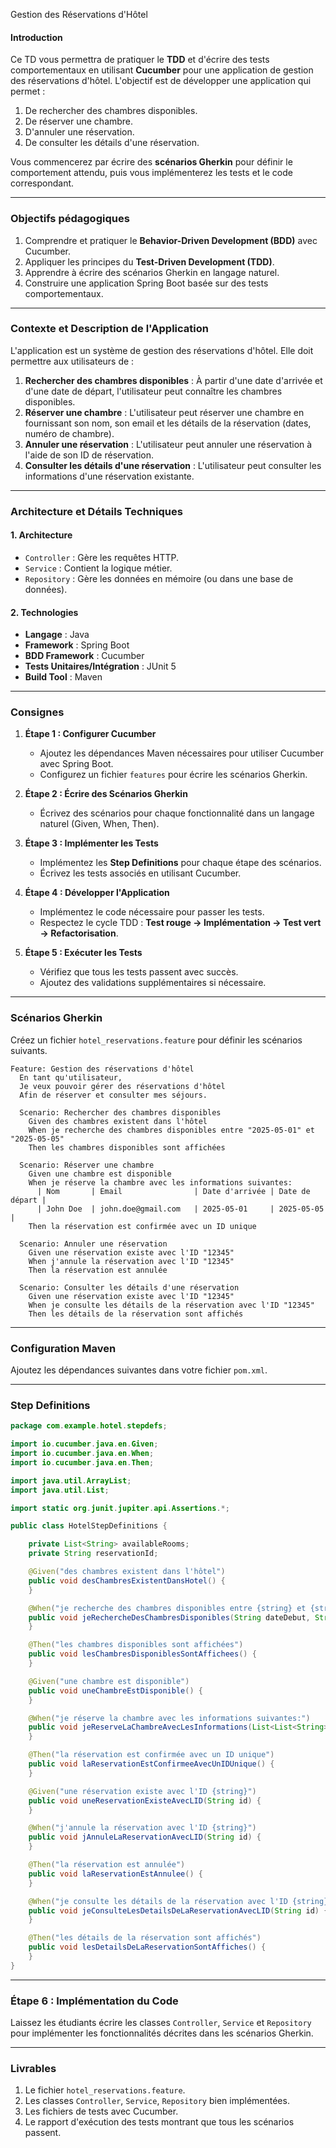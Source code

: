 Gestion des Réservations d'Hôtel

#### **Introduction**
Ce TD vous permettra de pratiquer le **TDD** et d'écrire des tests comportementaux en utilisant **Cucumber** pour une application de gestion des réservations d'hôtel. L'objectif est de développer une application qui permet :
1. De rechercher des chambres disponibles.
2. De réserver une chambre.
3. D'annuler une réservation.
4. De consulter les détails d'une réservation.

Vous commencerez par écrire des **scénarios Gherkin** pour définir le comportement attendu, puis vous implémenterez les tests et le code correspondant.

---

### **Objectifs pédagogiques**
1. Comprendre et pratiquer le **Behavior-Driven Development (BDD)** avec Cucumber.
2. Appliquer les principes du **Test-Driven Development (TDD)**.
3. Apprendre à écrire des scénarios Gherkin en langage naturel.
4. Construire une application Spring Boot basée sur des tests comportementaux.

---

### **Contexte et Description de l'Application**

L'application est un système de gestion des réservations d'hôtel. Elle doit permettre aux utilisateurs de :
1. **Rechercher des chambres disponibles** : À partir d'une date d'arrivée et d'une date de départ, l'utilisateur peut connaître les chambres disponibles.
2. **Réserver une chambre** : L'utilisateur peut réserver une chambre en fournissant son nom, son email et les détails de la réservation (dates, numéro de chambre).
3. **Annuler une réservation** : L'utilisateur peut annuler une réservation à l'aide de son ID de réservation.
4. **Consulter les détails d'une réservation** : L'utilisateur peut consulter les informations d'une réservation existante.

---

### **Architecture et Détails Techniques**

#### 1. **Architecture**
- `Controller` : Gère les requêtes HTTP.
- `Service` : Contient la logique métier.
- `Repository` : Gère les données en mémoire (ou dans une base de données).

#### 2. **Technologies**
- **Langage** : Java
- **Framework** : Spring Boot
- **BDD Framework** : Cucumber
- **Tests Unitaires/Intégration** : JUnit 5
- **Build Tool** : Maven

---

### **Consignes**

1. **Étape 1 : Configurer Cucumber**
   - Ajoutez les dépendances Maven nécessaires pour utiliser Cucumber avec Spring Boot.
   - Configurez un fichier `features` pour écrire les scénarios Gherkin.

2. **Étape 2 : Écrire des Scénarios Gherkin**
   - Écrivez des scénarios pour chaque fonctionnalité dans un langage naturel (Given, When, Then).

3. **Étape 3 : Implémenter les Tests**
   - Implémentez les **Step Definitions** pour chaque étape des scénarios.
   - Écrivez les tests associés en utilisant Cucumber.

4. **Étape 4 : Développer l'Application**
   - Implémentez le code nécessaire pour passer les tests.
   - Respectez le cycle TDD : **Test rouge → Implémentation → Test vert → Refactorisation**.

5. **Étape 5 : Exécuter les Tests**
   - Vérifiez que tous les tests passent avec succès.
   - Ajoutez des validations supplémentaires si nécessaire.

---

### **Scénarios Gherkin**

Créez un fichier `hotel_reservations.feature` pour définir les scénarios suivants.

````gherkin name=src/test/resources/features/hotel_reservations.feature
Feature: Gestion des réservations d'hôtel
  En tant qu'utilisateur,
  Je veux pouvoir gérer des réservations d'hôtel
  Afin de réserver et consulter mes séjours.

  Scenario: Rechercher des chambres disponibles
    Given des chambres existent dans l'hôtel
    When je recherche des chambres disponibles entre "2025-05-01" et "2025-05-05"
    Then les chambres disponibles sont affichées

  Scenario: Réserver une chambre
    Given une chambre est disponible
    When je réserve la chambre avec les informations suivantes:
      | Nom       | Email                | Date d'arrivée | Date de départ |
      | John Doe  | john.doe@gmail.com   | 2025-05-01     | 2025-05-05     |
    Then la réservation est confirmée avec un ID unique

  Scenario: Annuler une réservation
    Given une réservation existe avec l'ID "12345"
    When j'annule la réservation avec l'ID "12345"
    Then la réservation est annulée

  Scenario: Consulter les détails d'une réservation
    Given une réservation existe avec l'ID "12345"
    When je consulte les détails de la réservation avec l'ID "12345"
    Then les détails de la réservation sont affichés
````

---

### **Configuration Maven**

Ajoutez les dépendances suivantes dans votre fichier `pom.xml`.


---

### **Step Definitions**

````java name=src/test/java/com/example/hotel/stepdefs/HotelStepDefinitions.java
package com.example.hotel.stepdefs;

import io.cucumber.java.en.Given;
import io.cucumber.java.en.When;
import io.cucumber.java.en.Then;

import java.util.ArrayList;
import java.util.List;

import static org.junit.jupiter.api.Assertions.*;

public class HotelStepDefinitions {

    private List<String> availableRooms;
    private String reservationId;

    @Given("des chambres existent dans l'hôtel")
    public void desChambresExistentDansHotel() {
    }

    @When("je recherche des chambres disponibles entre {string} et {string}")
    public void jeRechercheDesChambresDisponibles(String dateDebut, String dateFin) {
    }

    @Then("les chambres disponibles sont affichées")
    public void lesChambresDisponiblesSontAffichees() {
    }

    @Given("une chambre est disponible")
    public void uneChambreEstDisponible() {
    }

    @When("je réserve la chambre avec les informations suivantes:")
    public void jeReserveLaChambreAvecLesInformations(List<List<String>> reservationDetails) {
    }

    @Then("la réservation est confirmée avec un ID unique")
    public void laReservationEstConfirmeeAvecUnIDUnique() {
    }

    @Given("une réservation existe avec l'ID {string}")
    public void uneReservationExisteAvecLID(String id) {
    }

    @When("j'annule la réservation avec l'ID {string}")
    public void jAnnuleLaReservationAvecLID(String id) {
    }

    @Then("la réservation est annulée")
    public void laReservationEstAnnulee() {
    }

    @When("je consulte les détails de la réservation avec l'ID {string}")
    public void jeConsulteLesDetailsDeLaReservationAvecLID(String id) {
    }

    @Then("les détails de la réservation sont affichés")
    public void lesDetailsDeLaReservationSontAffiches() {
    }
}
````

---

### **Étape 6 : Implémentation du Code**

Laissez les étudiants écrire les classes `Controller`, `Service` et `Repository` pour implémenter les fonctionnalités décrites dans les scénarios Gherkin.

---

### **Livrables**
1. Le fichier `hotel_reservations.feature`.
2. Les classes `Controller`, `Service`, `Repository` bien implémentées.
3. Les fichiers de tests avec Cucumber.
4. Le rapport d'exécution des tests montrant que tous les scénarios passent.

